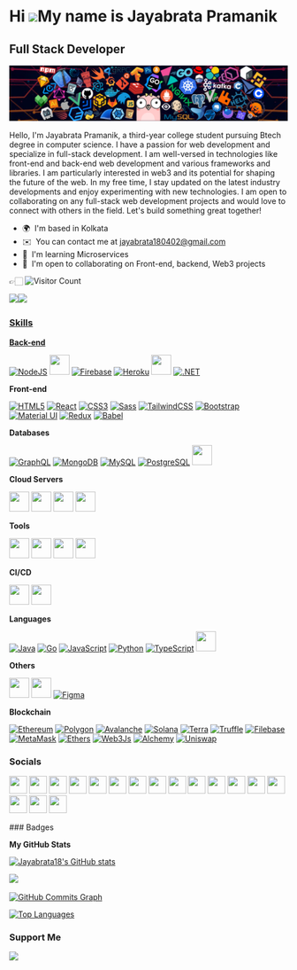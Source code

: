 Hi ![](https://user-images.githubusercontent.com/18350557/176309783-0785949b-9127-417c-8b55-ab5a4333674e.gif)My name is Jayabrata Pramanik
==========================================================================================================================================

Full Stack Developer
--------------------

![](https://github.com/Jayabrata18/Jayabrata18/blob/main/header_1.png)

Hello, I'm Jayabrata Pramanik, a third-year college student pursuing Btech degree in computer science. I have a passion for web development and specialize in full-stack development. I am well-versed in technologies like front-end and back-end web development and various frameworks and libraries. I am particularly interested in web3 and its potential for shaping the future of the web. In my free time, I stay updated on the latest industry developments and enjoy experimenting with new technologies. I am open to collaborating on any full-stack web development projects and would love to connect with others in the field. Let's build something great together!

* 🌍  I'm based in Kolkata
* ✉️  You can contact me at [jayabrata180402@gmail.com](mailto:jayabrata180402@gmail.com)
* 🧠  I'm learning Microservices
* 🤝  I'm open to collaborating on Front-end, backend, Web3 projects

👉🏻 ![Visitor Count](https://profile-counter.glitch.me/jayabrata18/count.svg)


<a href="https://www.github.com/Jayabrata18" target="_blank" rel="noreferrer"><img
src="https://img.shields.io/github/followers/Jayabrata18?logo=github&style=for-the-badge&color=0891b2&labelColor=1c1917" /></a><a href="https://www.twitter.com/Jayabrata22" target="_blank" rel="noreferrer"><img
src="https://img.shields.io/twitter/follow/Jayabrata22?logo=twitter&style=for-the-badge&color=0891b2&labelColor=1c1917"
/></a>
<a href="https://visitor-badge.glitch.me/badge?page_id=https://github.com/Jayabrata18/Jayabrata18&left_color=green&right_color=red">
### Skills

<p align="left">
  
 **Back-end**

  
<a href="https://nodejs.org/en/" target="_blank" rel="noreferrer"><img src="https://raw.githubusercontent.com/danielcranney/readme-generator/main/public/icons/skills/nodejs-colored.svg" width="36" height="36" alt="NodeJS" /></a>
<img width="36" height="36" src="https://cdn.jsdelivr.net/gh/devicons/devicon/icons/express/express-original-wordmark.svg" />
<a href="https://firebase.google.com/" target="_blank" rel="noreferrer"><img src="https://raw.githubusercontent.com/danielcranney/readme-generator/main/public/icons/skills/firebase-colored.svg" width="36" height="36" alt="Firebase" /></a>
<a href="https://www.heroku.com/" target="_blank" rel="noreferrer"><img src="https://raw.githubusercontent.com/danielcranney/readme-generator/main/public/icons/skills/heroku-colored.svg" width="36" height="36" alt="Heroku" /></a>
<img width="36" height="36" src="https://cdn.jsdelivr.net/gh/devicons/devicon/icons/django/django-plain.svg" />
<a href="https://dotnet.microsoft.com/en-us/" target="_blank" rel="noreferrer"><img src="https://raw.githubusercontent.com/danielcranney/readme-generator/main/public/icons/skills/dot-net-colored.svg" width="36" height="36" alt=".NET" /></a>

  
  
**Front-end**
  
  
<a href="https://developer.mozilla.org/en-US/docs/Glossary/HTML5" target="_blank" rel="noreferrer"><img src="https://raw.githubusercontent.com/danielcranney/readme-generator/main/public/icons/skills/html5-colored.svg" width="36" height="36" alt="HTML5" /></a>
<a href="https://reactjs.org/" target="_blank" rel="noreferrer"><img src="https://raw.githubusercontent.com/danielcranney/readme-generator/main/public/icons/skills/react-colored.svg" width="36" height="36" alt="React" /></a>
<a href="https://www.w3.org/TR/CSS/#css" target="_blank" rel="noreferrer"><img src="https://raw.githubusercontent.com/danielcranney/readme-generator/main/public/icons/skills/css3-colored.svg" width="36" height="36" alt="CSS3" /></a>
<a href="https://sass-lang.com/" target="_blank" rel="noreferrer"><img src="https://raw.githubusercontent.com/danielcranney/readme-generator/main/public/icons/skills/sass-colored.svg" width="36" height="36" alt="Sass" /></a>
<a href="https://tailwindcss.com/" target="_blank" rel="noreferrer"><img src="https://raw.githubusercontent.com/danielcranney/readme-generator/main/public/icons/skills/tailwindcss-colored.svg" width="36" height="36" alt="TailwindCSS" /></a>
<a href="https://getbootstrap.com/" target="_blank" rel="noreferrer"><img src="https://raw.githubusercontent.com/danielcranney/readme-generator/main/public/icons/skills/bootstrap-colored.svg" width="36" height="36" alt="Bootstrap" /></a>
<a href="https://mui.com/" target="_blank" rel="noreferrer"><img src="https://raw.githubusercontent.com/danielcranney/readme-generator/main/public/icons/skills/materialui-colored.svg" width="36" height="36" alt="Material UI" /></a>
<a href="https://redux.js.org/" target="_blank" rel="noreferrer"><img src="https://raw.githubusercontent.com/danielcranney/readme-generator/main/public/icons/skills/redux-colored.svg" width="36" height="36" alt="Redux" /></a>
<a href="https://babeljs.io/" target="_blank" rel="noreferrer"><img src="https://raw.githubusercontent.com/danielcranney/readme-generator/main/public/icons/skills/babel-colored-dark.svg" width="36" height="36" alt="Babel" /></a>

  
**Databases**

<a href="https://graphql.org/" target="_blank" rel="noreferrer"><img src="https://raw.githubusercontent.com/danielcranney/readme-generator/main/public/icons/skills/graphql-colored.svg" width="36" height="36" alt="GraphQL" /></a>
<a href="https://www.mongodb.com/" target="_blank" rel="noreferrer"><img src="https://raw.githubusercontent.com/danielcranney/readme-generator/main/public/icons/skills/mongodb-colored.svg" width="36" height="36" alt="MongoDB" /></a>
<a href="https://www.mysql.com/" target="_blank" rel="noreferrer"><img src="https://raw.githubusercontent.com/danielcranney/readme-generator/main/public/icons/skills/mysql-colored.svg" width="36" height="36" alt="MySQL" /></a>
<a href="https://www.postgresql.org/" target="_blank" rel="noreferrer"><img src="https://raw.githubusercontent.com/danielcranney/readme-generator/main/public/icons/skills/postgresql-colored.svg" width="36" height="36" alt="PostgreSQL" /></a>
<img width="36" height="36" src="https://cdn.jsdelivr.net/gh/devicons/devicon/icons/redis/redis-original.svg" />
  
**Cloud Servers**

<p align="left"><img width="36" height="36" src="https://raw.githubusercontent.com/dereknguyen269/dereknguyen269/master/images/aws.png">
<img width="36" height="36" src="https://cdn.jsdelivr.net/gh/devicons/devicon/icons/googlecloud/googlecloud-original.svg" />
<img width="36" height="36" src="https://cdn.jsdelivr.net/gh/devicons/devicon/icons/azure/azure-original.svg" />
<img width="36" height="36" src="https://cdn.jsdelivr.net/gh/devicons/devicon/icons/digitalocean/digitalocean-original.svg" /></p>

**Tools**

<p align="left"><img width="36" height="36" src="https://cdn.jsdelivr.net/gh/devicons/devicon/icons/docker/docker-plain-wordmark.svg" />
<img width="36" height="36" src="https://cdn.jsdelivr.net/gh/devicons/devicon/icons/kubernetes/kubernetes-plain.svg" />
<img width="36" height="36" src="https://cdn.jsdelivr.net/gh/devicons/devicon/icons/terraform/terraform-original.svg" />
<img width="36" height="36" src="https://cdn.jsdelivr.net/gh/devicons/devicon/icons/nginx/nginx-original.svg" /></P>

**CI/CD** 
  
  
<p align="left"><img width="36" height="36" src="https://cdn.jsdelivr.net/gh/devicons/devicon/icons/git/git-original.svg" />
<img width="36" height="36" src="https://cdn.jsdelivr.net/gh/devicons/devicon/icons/jenkins/jenkins-original.svg" /></P>
  
  
**Languages**
  
  
<a href="https://www.oracle.com/java/" target="_blank" rel="noreferrer"><img src="https://raw.githubusercontent.com/danielcranney/readme-generator/main/public/icons/skills/java-colored.svg" width="36" height="36" alt="Java" /></a>
<a href="https://go.dev/doc/" target="_blank" rel="noreferrer"><img src="https://raw.githubusercontent.com/danielcranney/readme-generator/main/public/icons/skills/go-colored.svg" width="36" height="36" alt="Go" /></a>
<a href="https://developer.mozilla.org/en-US/docs/Web/JavaScript" target="_blank" rel="noreferrer"><img src="https://raw.githubusercontent.com/danielcranney/readme-generator/main/public/icons/skills/javascript-colored.svg" width="36" height="36" alt="JavaScript" /></a>
<a href="https://www.python.org/" target="_blank" rel="noreferrer"><img src="https://raw.githubusercontent.com/danielcranney/readme-generator/main/public/icons/skills/python-colored.svg" width="36" height="36" alt="Python" /></a>
<a href="https://www.typescriptlang.org/" target="_blank" rel="noreferrer"><img src="https://raw.githubusercontent.com/danielcranney/readme-generator/main/public/icons/skills/typescript-colored.svg" width="36" height="36" alt="TypeScript" /></a>
<img width="36" height="36" src="https://cdn.jsdelivr.net/gh/devicons/devicon/icons/linux/linux-original.svg" />  
  
  


**Others**


<p align="left"><img width="36" height="36"  src="https://cdn.jsdelivr.net/gh/devicons/devicon/icons/photoshop/photoshop-plain.svg" />
<img width="36" height="36" src="https://cdn.jsdelivr.net/gh/devicons/devicon/icons/premierepro/premierepro-plain.svg" />
<a href="https://www.figma.com/" target="_blank" rel="noreferrer"><img src="https://raw.githubusercontent.com/danielcranney/readme-generator/main/public/icons/skills/figma-colored.svg" width="36" height="36" alt="Figma" /></a></p>
  
**Blockchain**
  
  
<a href="https://ethereum.org/en/" target="_blank" rel="noreferrer"><img src="https://raw.githubusercontent.com/danielcranney/readme-generator/main/public/icons/skills/ethereum-colored.svg" width="36" height="36" alt="Ethereum" /></a>
<a href="https://polygon.technology/" target="_blank" rel="noreferrer"><img src="https://raw.githubusercontent.com/danielcranney/readme-generator/main/public/icons/skills/polygon-colored.svg" width="36" height="36" alt="Polygon" /></a>
<a href="https://www.avax.network/" target="_blank" rel="noreferrer"><img src="https://raw.githubusercontent.com/danielcranney/readme-generator/main/public/icons/skills/avalanche-colored.svg" width="36" height="36" alt="Avalanche" /></a>
<a href="https://solana.com/" target="_blank" rel="noreferrer"><img src="https://raw.githubusercontent.com/danielcranney/readme-generator/main/public/icons/skills/solana-colored.svg" width="36" height="36" alt="Solana" /></a>
<a href="https://www.terra.money/" target="_blank" rel="noreferrer"><img src="https://raw.githubusercontent.com/danielcranney/readme-generator/main/public/icons/skills/terra-colored.svg" width="36" height="36" alt="Terra" /></a>
<a href="https://trufflesuite.com" target="_blank" rel="noreferrer"><img src="https://raw.githubusercontent.com/danielcranney/readme-generator/main/public/icons/skills/truffle-colored.svg" width="36" height="36" alt="Truffle" /></a>
<a href="https://filebase.com/" target="_blank" rel="noreferrer"><img src="https://raw.githubusercontent.com/danielcranney/readme-generator/main/public/icons/skills/filebase-colored.svg" width="36" height="36" alt="Filebase" /></a>
<a href="https://metamask.io/" target="_blank" rel="noreferrer"><img src="https://raw.githubusercontent.com/danielcranney/readme-generator/main/public/icons/skills/metamask-colored.svg" width="36" height="36" alt="MetaMask" /></a>
<a href="https://ethers.io" target="_blank" rel="noreferrer"><img src="https://raw.githubusercontent.com/danielcranney/readme-generator/main/public/icons/skills/ethers-colored.svg" width="36" height="36" alt="Ethers" /></a>
<a href="https://web3js.readthedocs.io/en/v1.7.1/#" target="_blank" rel="noreferrer"><img src="https://raw.githubusercontent.com/danielcranney/readme-generator/main/public/icons/skills/web3js-colored.svg" width="36" height="36" alt="Web3Js" /></a>
<a href="https://docs.alchemy.com/alchemy/documentation/alchemy-web3" target="_blank" rel="noreferrer"><img src="https://raw.githubusercontent.com/danielcranney/readme-generator/main/public/icons/skills/alchemy-colored.svg" width="36" height="36" alt="Alchemy" /></a>
<a href="https://uniswap.org/" target="_blank" rel="noreferrer"><img src="https://raw.githubusercontent.com/danielcranney/readme-generator/main/public/icons/skills/uniswap-colored.svg" width="36" height="36" alt="Uniswap" /></a>
</p>


### Socials

<p align="left"> <a href="https://www.behance.com/Jayabrata Pramanik" target="_blank" rel="noreferrer"><img src="https://raw.githubusercontent.com/danielcranney/readme-generator/main/public/icons/socials/behance.svg" width="32" height="32" /></a> 
<a href="https://www.codepen.io/Jayabrata18" target="_blank" rel="noreferrer"><img width="32" height="32" src="https://cdn.jsdelivr.net/gh/devicons/devicon/icons/codepen/codepen-plain.svg" /></a> <a href="https://codesandbox.io/u/Jayabrata18" target="_blank" rel="noreferrer"><img src="https://raw.githubusercontent.com/danielcranney/readme-generator/main/public/icons/socials/codesandbox-dark.svg" width="32" height="32" /></a> <a href="https://www.dev.to/Jayabrata18" target="_blank" rel="noreferrer"><img src="https://raw.githubusercontent.com/danielcranney/readme-generator/main/public/icons/socials/devdotto-dark.svg" width="32" height="32" /></a> <a href="https://discord.com/users/Jayabrata22#3882" target="_blank" rel="noreferrer"><img src="https://raw.githubusercontent.com/danielcranney/readme-generator/main/public/icons/socials/discord.svg" width="32" height="32" /></a> <a href="https://www.dribbble.com/Jayabrata Pramanik" target="_blank" rel="noreferrer"><img src="https://raw.githubusercontent.com/danielcranney/readme-generator/main/public/icons/socials/dribbble.svg" width="32" height="32" /></a> <a href="https://www.facebook.com/Jayabrata Pramanik" target="_blank" rel="noreferrer"><img src="https://raw.githubusercontent.com/danielcranney/readme-generator/main/public/icons/socials/facebook.svg" width="32" height="32" /></a> <a href="https://www.github.com/Jayabrata18" target="_blank" rel="noreferrer"><img src="https://cdn.jsdelivr.net/gh/devicons/devicon/icons/github/github-original.svg" width="32" height="32" /></a> <a href="https://Jayabrata18.hashnode.dev" target="_blank" rel="noreferrer"><img src="https://raw.githubusercontent.com/danielcranney/readme-generator/main/public/icons/socials/hashnode.svg" width="32" height="32" /></a> <a href="http://www.instagram.com/jayabrata_7" target="_blank" rel="noreferrer"><img src="https://raw.githubusercontent.com/danielcranney/readme-generator/main/public/icons/socials/instagram.svg" width="32" height="32" /></a> <a href="https://www.linkedin.com/in/Jayabrata Pramanik" target="_blank" rel="noreferrer"><img src="https://raw.githubusercontent.com/danielcranney/readme-generator/main/public/icons/socials/linkedin.svg" width="32" height="32" /></a> <a href="https://www.polywork.com/ayabrata_praman" target="_blank" rel="noreferrer"><img src="https://raw.githubusercontent.com/danielcranney/readme-generator/main/public/icons/socials/polywork.svg" width="32" height="32" /></a> <a href="http://www.medium.com/Jayabrata Pramanik" target="_blank" rel="noreferrer"><img src="https://raw.githubusercontent.com/danielcranney/readme-generator/main/public/icons/socials/medium-dark.svg" width="32" height="32" /></a> <a href="https://www.stackoverflow.com/users/Jayabrata Pramanik" target="_blank" rel="noreferrer"><img src="https://raw.githubusercontent.com/danielcranney/readme-generator/main/public/icons/socials/stackoverflow.svg" width="32" height="32" /></a> <a href="https://www.twitter.com/Jayabrata22" target="_blank" rel="noreferrer"><img src="https://raw.githubusercontent.com/danielcranney/readme-generator/main/public/icons/socials/twitter.svg" width="32" height="32" /></a> <a href="https://www.youtube.com/c/Jayabrata Pramanik" target="_blank" rel="noreferrer"><img src="https://raw.githubusercontent.com/danielcranney/readme-generator/main/public/icons/socials/youtube.svg" width="32" height="32" /></a> <a href="https://www.twitch.tv/jayabrata18" target="_blank" rel="noreferrer"><img src="https://raw.githubusercontent.com/danielcranney/readme-generator/main/public/icons/socials/twitch.svg" width="32" height="32" /></a></p>


</P>
### Badges

<b>My GitHub Stats</b>

<a href="http://www.github.com/Jayabrata18"><img src="https://github-readme-stats.vercel.app/api?username=Jayabrata18&show_icons=true&hide=&count_private=true&title_color=0891b2&text_color=ffffff&icon_color=0891b2&bg_color=1c1917&hide_border=true&show_icons=true" alt="Jayabrata18's GitHub stats" /></a>

<a href="http://www.github.com/Jayabrata18"><img src="https://github-readme-streak-stats.herokuapp.com/?user=Jayabrata18&stroke=ffffff&background=1c1917&ring=0891b2&fire=0891b2&currStreakNum=ffffff&currStreakLabel=0891b2&sideNums=ffffff&sideLabels=ffffff&dates=ffffff&hide_border=true" /></a>

<a href="http://www.github.com/Jayabrata18"><img src="https://github-readme-activity-graph.cyclic.app/graph?username=Jayabrata18&bg_color=1c1917&color=ffffff&line=0891b2&point=ffffff&area_color=1c1917&area=true&hide_border=true&custom_title=GitHub%20Commits%20Graph" alt="GitHub Commits Graph" /></a>

<a href="https://github.com/Jayabrata18" align="left"><img src="https://github-readme-stats.vercel.app/api/top-langs/?username=Jayabrata18&langs_count=10&title_color=0891b2&text_color=ffffff&icon_color=0891b2&bg_color=1c1917&hide_border=true&locale=en&custom_title=Top%20%Languages" alt="Top Languages" /></a>

### Support Me

<a href="https://www.buymeacoffee.com/jayabrata18"><img src="https://cdn.buymeacoffee.com/buttons/v2/default-yellow.png" width="200" /></a>
